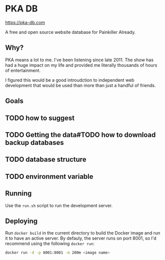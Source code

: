 # PKA DB

https://pka-db.com

A free and open source website database for Painkiller Already.

## Why?

PKA means a lot to me. I've been listening since late 2011. The show has had a
huge impact on my life and provided me literally thousands of hours of entertainment.

I figured this would be a good introudction to independent web development that
would be used than more than just a handful of friends.

## Goals

## TODO how to suggest

## TODO Getting the data#TODO how to download backup databases

## TODO database structure

## TODO environment variable

## Running

Use the `run.sh` script to run the development server.

## Deploying

Run `docker build` in the current directory to build the Docker image and run it
to have an active server. By defauly, the server runs on port 8001, so I'd recommend
using the following `docker run`:

```sh
docker run -d -p 8001:8001 -m 200m <image name>
```